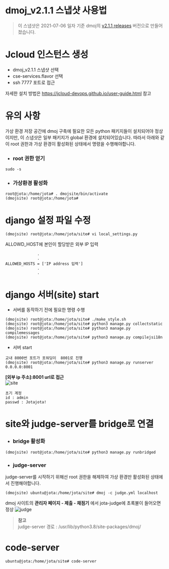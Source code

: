 dmoj_v2.1.1 스냅샷 사용법
=========================
>이 스냅샷은 2021-07-06 일자 기준 dmoj의 [v2.1.1 releases](https://github.com/DMOJ/online-judge) 버전으로 만들어졌습니다.

# Jcloud 인스턴스 생성
* dmoj_v2.1.1 스냅샷 선택
* cse-services.flavor 선택	
* ssh 7777 포트로 접근   

자세한 설치 방법은 https://jcloud-devops.github.io/user-guide.html 참고


# 유의 사항
가상 환경 저장 공간에 dmoj 구축에 필요한 모든 python 패키지들이 설치되어야 정상이지만, 이 스냅샷은 일부 패키지가 global 환경에 설치되어있습니다. 따라서 아래와 같이 root 권한과 가상 환경이 활성화된 상태에서 명령을 수행해야합니다.   

* ### root 권한 얻기
```
sudo -s
```
* ### 가상환경 활성화
``` 
root@jota:/home/jota# . dmojsite/bin/activate
(dmojsite) root@jota:/home/jota#
```

# django 설정 파일 수정
```
(dmojsite) root@jota:/home/jota/site# vi local_settings.py
```

ALLOWD_HOST에 본인이 할당받은 외부 IP 입력

``` 
              .
              .
ALLOWED_HOSTS = ['IP address 입력']
              .
              .
```

# django 서버(site) start

* 서버를 동작하기 전에 필요한 명령 수행
```
(dmojsite) root@jota:/home/jota/site# ./make_style.sh
(dmojsite) root@jota:/home/jota/site# python3 manage.py collectstatic
(dmojsite) root@jota:/home/jota/site# python3 manage.py compilemessages
(dmojsite) root@jota:/home/jota/site# python3 manage.py compilejsi18n
```
* 서버 start
```
교내 8000번 포트가 포워딩이  8001로 진행
(dmojsite) root@jota:/home/jota/site# python3 manage.py runserver 0.0.0.0:8001 
```

**[외부 ip 주소]:8001 url로 접근**   
![site](https://user-images.githubusercontent.com/42068110/124557855-f00eb380-de74-11eb-8b38-780df93f938b.PNG)

```
초기 계정   
id : admin   
passwd : Jotajota!
```
# site와 judge-server를 bridge로 연결

* ### bridge 활성화   
```
(dmojsite) root@jota:/home/jota/site# python3 manage.py runbridged
```
* ### judge-server  
judge-server를 시작하기 위해선 root 권한을 해제하여 가상 환경만 활성화된 상태에서 진행해야합니다.
```
(dmojsite) ubuntu@jota:/home/jota/site# dmoj -c judge.yml localhost
```

dmoj 사이트의 **관리자 페이지 - 제출 - 채점기** 에서 jota-judge에 초록불이 들어오면 정상
![judge](https://user-images.githubusercontent.com/42068110/124560838-36b1dd00-de78-11eb-8216-4b60c01f1708.PNG)


> **참고**    
> judge-server 경로 : /usr/lib/python3.8/site-packages/dmoj/

# code-server

```
ubuntu@jota:/home/jota/site# code-server
```

